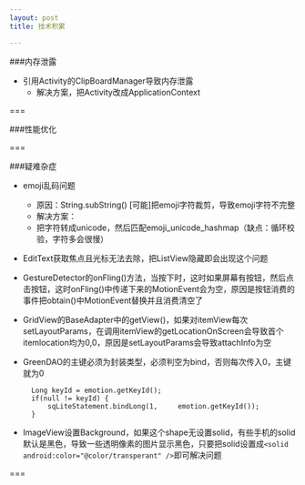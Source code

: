 ```yaml
---
layout: post
title: 技术积累

---
```


###内存泄露
* 引用Activity的ClipBoardManager导致内存泄露
	* 解决方案，把Activity改成ApplicationContext
	
===

###性能优化


===

###疑难杂症
* emoji乱码问题
	* 原因：String.subString() [可能]把emoji字符裁剪，导致emoji字符不完整
	* 解决方案：
	* 把字符转成unicode，然后匹配emoji_unicode_hashmap（缺点：循环校验，字符多会很慢）
* EditText获取焦点且光标无法去除，把ListView隐藏即会出现这个问题
* GestureDetector的onFling()方法，当按下时，这时如果屏幕有按钮，然后点击按钮，这时onFling()中传递下来的MotionEvent会为空，原因是按钮消费的事件把obtain()中MotionEvent替换并且消费清空了
* GridView的BaseAdapter中的getView()，如果对itemView每次setLayoutParams，在调用itemView的getLocationOnScreen会导致首个itemlocation均为0,0，原因是setLayoutParams会导致attachInfo为空
* GreenDAO的主键必须为封装类型，必须判空为bind，否则每次传入0，主键就为0
    	
    	Long keyId = emotion.getKeyId();
    	if(null != keyId) {
    		sqLiteStatement.bindLong(1, 	emotion.getKeyId());
		}
* ImageView设置Background，如果这个shape无设置solid，有些手机的solid默认是黑色，导致一些透明像素的图片显示黑色，只要把solid设置成`<solid android:color="@color/transperant" />`即可解决问题
	
===

